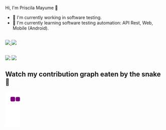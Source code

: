 Hi, I'm Priscila Mayume 👋

- 🐞 I'm currently working in software testing.
- 🌱 I'm currently learning software testing automation: API Rest, Web, Mobile (Android).

 ##
 
<div> 
  <a href="https://github.com/priscilaMayume">
  <img height="180em" src="https://github-readme-stats.vercel.app/api?username=priscilaMayume&show_icons=true&theme=dracula&include_all_commits=true&count_private=true"/>
  <img height="180em" src="https://github-readme-stats.vercel.app/api/top-langs/?username=priscilaMayume&layout=compact&langs_count=16&theme=dracula"/>
</div>
 
 ##
 
<div> 
  <a href="https://www.instagram.com/priscilamayume/" target="_blank"><img src="https://img.shields.io/badge/-Instagram-%23E4405F?style=for-the-badge&logo=instagram&logoColor=white" target="_blank"></a>
  <a href="https://www.linkedin.com/in/priscilamayume/" target="_blank"><img src="https://img.shields.io/badge/-LinkedIn-%230077B5?style=for-the-badge&logo=linkedin&logoColor=white" target="_blank"></a> 
</div>
 
## Watch my contribution graph eaten by the snake 🐍
 
  ![snake gif](https://github.com/priscilaMayume/priscilaMayume/blob/output/github-contribution-grid-snake.gif)
